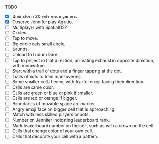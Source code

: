 TODO
- [x] Brainstorm 20 reference games.
- [x] Observe Jennifer play Agar.io.
- [ ] Multiplayer with SpatialOS?
- [ ] Circles.
- [ ] Tap to move.
- [ ] Big circle eats small circle.
- [ ] Sounds.
- [ ] Upload to Ludum Dare.
- [ ] Tap to project in that direction, animating exhaust in opposite direction, with momentum.
- [ ] Start with a trail of dots and a finger tapping at the dot.
- [ ] Trails of dots to train maneuvering.
- [ ] Some smaller cells fleeing with fearful emoji facing their direction.
- [ ] Cells are same color.
- [ ] Cells are green or blue or pink if smaller.
- [ ] Cells are red or orange if bigger.
- [ ] Boundaries of movable space are marked.
- [ ] Angry emoji face on bigger cell that is approaching.
- [ ] Match with less skilled players or bots.
- [ ] Number on Jennifer indicating leaderboard rank.
- [ ] Mark leaderboard number on the cell, such as with a crown on the cell.
- [ ] Cells that change color of your own cell.
- [ ] Cells that decorate your cell with a pattern.
